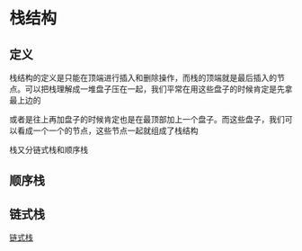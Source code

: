 # 栈结构

## 定义
栈结构的定义是只能在顶端进行插入和删除操作，而栈的顶端就是最后插入的节点。可以把栈理解成一堆盘子压在一起，我们平常在用这些盘子的时候肯定是先拿最上边的

或者是往上再加盘子的时候肯定也是在最顶部加上一个盘子。而这些盘子，我们可以看成一个一个的节点，这些节点一起就组成了栈结构

栈又分链式栈和顺序栈

## 顺序栈


## 链式栈

[链式栈](https://github.com/Yos5ef/JS-writes-data-structure/blob/master/stack/chainStack.md)
